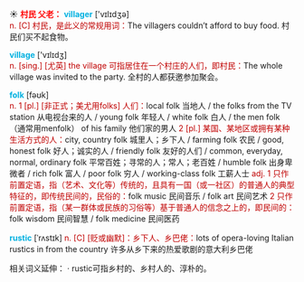 ☀ <font color="red">**村民 父老：**</font>
<font color="sky blue">**villager**</font> ['vɪlɪdʒə]  
<font color="#c00000">n. [C] 村民，是此义的常规用词：</font>The villagers couldn’t afford to buy food. 村民们买不起食物。

<font color="sky blue">**village**</font> ['vɪlɪdӡ]  
<font color="#c00000">n. [sing.] [尤英] the village 可指居住在一个村庄的人们，即村民：</font>The whole village was invited to the party. 全村的人都获邀参加聚会。

<font color="sky blue">**folk**</font> [fəʊk]  
<font color="#c00000">n. 1 [pl.] [非正式；美尤用folks] 人们：</font>local folk 当地人 / the folks from the TV station 从电视台来的人 / young folk 年轻人 / white folk 白人 / the men folk（通常用menfolk） of his family 他们家的男人 <font color="#c00000">2 [pl.] 某国、某地区或拥有某种生活方式的人：</font>city, country folk 城里人；乡下人 / farming folk 农民 / good, honest folk 好人；诚实的人 / friendly folk 友好的人们 / common, everyday, normal, ordinary folk 平常百姓；寻常的人；常人；老百姓 / humble folk 出身卑微者 / rich folk 富人 / poor folk 穷人 / working-class folk 工薪人士 <font color="#c00000">adj. 1 只作前置定语，指（艺术、文化等）传统的，且具有一国（或一社区）的普通人的典型特征的，即传统民间的，民俗的：</font>folk music 民间音乐 / folk art 民间艺术 <font color="#c00000">2 只作前置定语，指（某一群体或民族的习俗等）基于普通人的信念之上的，即民间的：</font>folk wisdom 民间智慧 / folk medicine 民间医药
           
<font color="sky blue">**rustic**</font> [ˈrʌstɪk]
<font color="#c00000">n. [C] [贬或幽默]：乡下人、乡巴佬：</font>lots of opera-loving Italian rustics in from the country 许多从乡下来的热爱歌剧的意大利乡巴佬

相关词义延伸：
· rustic可指乡村的、乡村人的、淳朴的。

